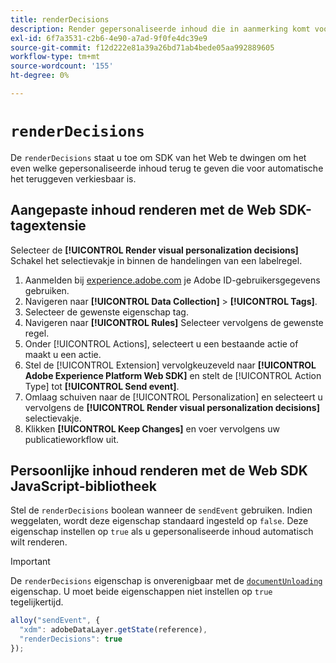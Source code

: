 ```yaml
---
title: renderDecisions
description: Render gepersonaliseerde inhoud die in aanmerking komt voor automatische rendering.
exl-id: 6f7a3531-c2b6-4e90-a7ad-9f0fe4dc39e9
source-git-commit: f12d222e81a39a26bd71ab4bede05aa992889605
workflow-type: tm+mt
source-wordcount: '155'
ht-degree: 0%

---
```


# `renderDecisions`

De `renderDecisions` staat u toe om SDK van het Web te dwingen om het even welke gepersonaliseerde inhoud terug te geven die voor automatische het teruggeven verkiesbaar is.

## Aangepaste inhoud renderen met de Web SDK-tagextensie

Selecteer de **[!UICONTROL Render visual personalization decisions]** Schakel het selectievakje in binnen de handelingen van een labelregel.

1. Aanmelden bij [experience.adobe.com](https://experience.adobe.com) je Adobe ID-gebruikersgegevens gebruiken.
1. Navigeren naar **[!UICONTROL Data Collection]** > **[!UICONTROL Tags]**.
1. Selecteer de gewenste eigenschap tag.
1. Navigeren naar **[!UICONTROL Rules]** Selecteer vervolgens de gewenste regel.
1. Onder [!UICONTROL Actions], selecteert u een bestaande actie of maakt u een actie.
1. Stel de [!UICONTROL Extension] vervolgkeuzeveld naar **[!UICONTROL Adobe Experience Platform Web SDK]** en stelt de [!UICONTROL Action Type] tot **[!UICONTROL Send event]**.
1. Omlaag schuiven naar de [!UICONTROL Personalization] en selecteert u vervolgens de **[!UICONTROL Render visual personalization decisions]** selectievakje.
1. Klikken **[!UICONTROL Keep Changes]** en voer vervolgens uw publicatieworkflow uit.

## Persoonlijke inhoud renderen met de Web SDK JavaScript-bibliotheek

Stel de `renderDecisions` boolean wanneer de `sendEvent` gebruiken. Indien weggelaten, wordt deze eigenschap standaard ingesteld op `false`. Deze eigenschap instellen op `true` als u gepersonaliseerde inhoud automatisch wilt renderen.

>[!IMPORTANT]
>
>De `renderDecisions` eigenschap is onverenigbaar met de [`documentUnloading`](documentunloading.md) eigenschap. U moet beide eigenschappen niet instellen op `true` tegelijkertijd.

```js
alloy("sendEvent", {
  "xdm": adobeDataLayer.getState(reference),
  "renderDecisions": true
});
```
